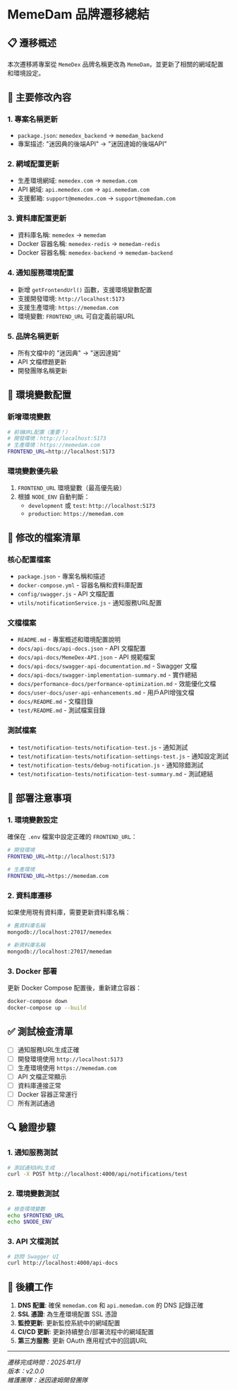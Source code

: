 # MemeDam 品牌遷移總結

## 📋 遷移概述

本次遷移將專案從 `MemeDex` 品牌名稱更改為 `MemeDam`，並更新了相關的網域配置和環境設定。

## 🔄 主要修改內容

### 1. 專案名稱更新

- `package.json`: `memedex_backend` → `memedam_backend`
- 專案描述: "迷因典的後端API" → "迷因達姆的後端API"

### 2. 網域配置更新

- 生產環境網域: `memedex.com` → `memedam.com`
- API 網域: `api.memedex.com` → `api.memedam.com`
- 支援郵箱: `support@memedex.com` → `support@memedam.com`

### 3. 資料庫配置更新

- 資料庫名稱: `memedex` → `memedam`
- Docker 容器名稱: `memedex-redis` → `memedam-redis`
- Docker 容器名稱: `memedex-backend` → `memedam-backend`

### 4. 通知服務環境配置

- 新增 `getFrontendUrl()` 函數，支援環境變數配置
- 支援開發環境: `http://localhost:5173`
- 支援生產環境: `https://memedam.com`
- 環境變數: `FRONTEND_URL` 可自定義前端URL

### 5. 品牌名稱更新

- 所有文檔中的 "迷因典" → "迷因達姆"
- API 文檔標題更新
- 開發團隊名稱更新

## 🔧 環境變數配置

### 新增環境變數

```bash
# 前端URL配置（重要！）
# 開發環境：http://localhost:5173
# 生產環境：https://memedam.com
FRONTEND_URL=http://localhost:5173
```

### 環境變數優先級

1. `FRONTEND_URL` 環境變數（最高優先級）
2. 根據 `NODE_ENV` 自動判斷：
   - `development` 或 `test`: `http://localhost:5173`
   - `production`: `https://memedam.com`

## 📁 修改的檔案清單

### 核心配置檔案

- `package.json` - 專案名稱和描述
- `docker-compose.yml` - 容器名稱和資料庫配置
- `config/swagger.js` - API 文檔配置
- `utils/notificationService.js` - 通知服務URL配置

### 文檔檔案

- `README.md` - 專案概述和環境配置說明
- `docs/api-docs/api-docs.json` - API 文檔配置
- `docs/api-docs/MemeDex-API.json` - API 規範檔案
- `docs/api-docs/swagger-api-documentation.md` - Swagger 文檔
- `docs/api-docs/swagger-implementation-summary.md` - 實作總結
- `docs/performance-docs/performance-optimization.md` - 效能優化文檔
- `docs/user-docs/user-api-enhancements.md` - 用戶API增強文檔
- `docs/README.md` - 文檔目錄
- `test/README.md` - 測試檔案目錄

### 測試檔案

- `test/notification-tests/notification-test.js` - 通知測試
- `test/notification-tests/notification-settings-test.js` - 通知設定測試
- `test/notification-tests/debug-notification.js` - 通知除錯測試
- `test/notification-tests/notification-test-summary.md` - 測試總結

## 🚀 部署注意事項

### 1. 環境變數設定

確保在 `.env` 檔案中設定正確的 `FRONTEND_URL`：

```bash
# 開發環境
FRONTEND_URL=http://localhost:5173

# 生產環境
FRONTEND_URL=https://memedam.com
```

### 2. 資料庫遷移

如果使用現有資料庫，需要更新資料庫名稱：

```bash
# 舊資料庫名稱
mongodb://localhost:27017/memedex

# 新資料庫名稱
mongodb://localhost:27017/memedam
```

### 3. Docker 部署

更新 Docker Compose 配置後，重新建立容器：

```bash
docker-compose down
docker-compose up --build
```

## ✅ 測試檢查清單

- [ ] 通知服務URL生成正確
- [ ] 開發環境使用 `http://localhost:5173`
- [ ] 生產環境使用 `https://memedam.com`
- [ ] API 文檔正常顯示
- [ ] 資料庫連接正常
- [ ] Docker 容器正常運行
- [ ] 所有測試通過

## 🔍 驗證步驟

### 1. 通知服務測試

```bash
# 測試通知URL生成
curl -X POST http://localhost:4000/api/notifications/test
```

### 2. 環境變數測試

```bash
# 檢查環境變數
echo $FRONTEND_URL
echo $NODE_ENV
```

### 3. API 文檔測試

```bash
# 訪問 Swagger UI
curl http://localhost:4000/api-docs
```

## 📝 後續工作

1. **DNS 配置**: 確保 `memedam.com` 和 `api.memedam.com` 的 DNS 記錄正確
2. **SSL 憑證**: 為生產環境配置 SSL 憑證
3. **監控更新**: 更新監控系統中的網域配置
4. **CI/CD 更新**: 更新持續整合/部署流程中的網域配置
5. **第三方服務**: 更新 OAuth 應用程式中的回調URL

---

_遷移完成時間：2025年1月_  
_版本：v2.0.0_  
_維護團隊：迷因達姆開發團隊_
